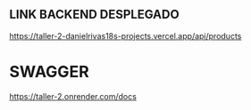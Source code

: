 ## LINK BACKEND DESPLEGADO

https://taller-2-danielrivas18s-projects.vercel.app/api/products

# SWAGGER

https://taller-2.onrender.com/docs
